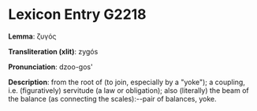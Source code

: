 # Lexicon Entry G2218

**Lemma**: ζυγός

**Transliteration (xlit)**: zygós

**Pronunciation**: dzoo-gos'

**Description**:
from the root of  (to join, especially by a "yoke"); a coupling, i.e. (figuratively) servitude (a law or obligation); also (literally) the beam of the balance (as connecting the scales):--pair of balances, yoke.
